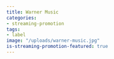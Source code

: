 ```yaml
---
title: Warner Music
categories:
- streaming-promotion
tags:
- label
image: "/uploads/warner-music.jpg"
is-streaming-promotion-featured: true
---
```



